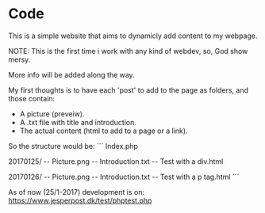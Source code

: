# Code
This is a simple website that aims to dynamicly add content to my webpage.

NOTE: This is the first time i work with any kind of webdev, so, God show mersy.

More info will be added along the way.

My first thoughts is to have each 'post' to add to the page as folders, and those contain:
  * A picture (preveiw).
  * A .txt file with title and introduction.
  * The actual content (html to add to a page or a link).

So the structure would be:
´´´
Index.php

20170125/
-- Picture.png
-- Introduction.txt
-- Test with a div.html

20170126/
-- Picture.png
-- Introduction.txt
-- Test with a p tag.html
´´´

As of now (25/1-2017) development is on: https://www.jesperpost.dk/test/phptest.php
